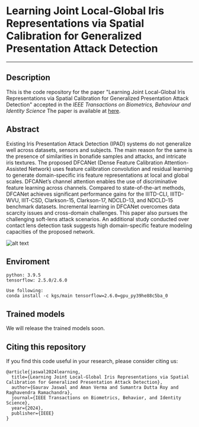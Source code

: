 # Learning Joint Local-Global Iris Representations via Spatial Calibration for Generalized Presentation Attack Detection
***
## Description
This is the code repository for the paper "Learning Joint Local-Global Iris Representations via Spatial Calibration for Generalized Presentation Attack Detection" accepted in the *IEEE Transactions on Biometrics, Behaviour and Identity Science* The paper is available at [here](https://ieeexplore.ieee.org/abstract/document/10401986).
## Abstract
Existing Iris Presentation Attack Detection (IPAD) systems do not generalize well across datasets, sensors and subjects. The main reason for the same is the presence of similarities in bonafide samples and attacks, and intricate iris textures. The proposed DFCANet (Dense Feature Calibration Attention-Assisted Network) uses feature calibration convolution and residual learning to generate domain-specific iris feature representations at local and global scales. DFCANet’s channel attention enables the use of discriminative feature learning across channels. Compared to state-of-the-art methods, DFCANet achieves significant performance gains for the IIITD-CLI, IIITD-WVU, IIIT-CSD, Clarkson-15, Clarkson-17, NDCLD-13, and NDCLD-15 benchmark datasets. Incremental learning in DFCANet overcomes data scarcity issues and cross-domain challenges. This paper also pursues the challenging soft-lens attack scenarios. An additional study conducted over contact lens detection task suggests high domain-specific feature modeling capacities of the proposed network.

![alt text](https://github.com/AmanVerma2307/DFCANet/blob/main/docs/IRPAD_DFCANet.png)

## Enviroment
```
python: 3.9.5
tensorflow: 2.5.0/2.6.0
```

```
Use following:
conda install -c kgs/main tensorflow=2.6.0=gpu_py39he88c5ba_0
```

## Trained models
We will release the trained models soon.

## Citing this repository
If you find this code useful in your research, please consider citing us:

```
@article{jaswal2024learning,
  title={Learning Joint Local-Global Iris Representations via Spatial Calibration for Generalized Presentation Attack Detection},
  author={Gaurav Jaswal and Aman Verma and Sumantra Dutta Roy and Raghavendra Ramachandra},
  journal={IEEE Transactions on Biometrics, Behavior, and Identity Science},
  year={2024},
  publisher={IEEE}
}
```
